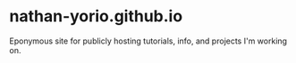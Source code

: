 # nathan-yorio.github.io
Eponymous site for publicly hosting tutorials, info, and projects I'm working on.
